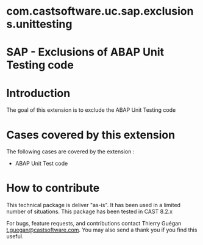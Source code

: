# com.castsoftware.uc.sap.exclusions.unittesting

# SAP - Exclusions of ABAP Unit Testing code  

# Introduction
The goal of this extension is to exclude the ABAP Unit Testing code    

# Cases covered by this extension

The following cases are covered by the extension :
- ABAP Unit Test code 

# How to contribute

This technical package is deliver "as-is". It has been used in a limited number of situations. 
This package has been tested in CAST 8.2.x

For bugs, feature requests, and contributions contact Thierry Guégan t.guegan@castsoftware.com. You may also send a thank you if you find this useful.
